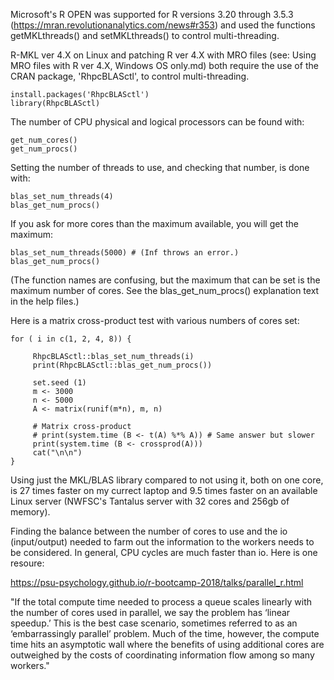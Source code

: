 Microsoft's R OPEN was supported for R versions 3.20 through 3.5.3 (https://mran.revolutionanalytics.com/news#r353) and used the functions getMKLthreads() and setMKLthreads() to control multi-threading.

R-MKL ver 4.X on Linux and patching R ver 4.X with MRO files (see: Using MRO files with R ver 4.X, Windows OS only.md) both require the use of the CRAN package, 'RhpcBLASctl', to control multi-threading.

    install.packages('RhpcBLASctl')
    library(RhpcBLASctl)
    
The number of CPU physical and logical processors can be found with:
    
    get_num_cores()
    get_num_procs()

Setting the number of threads to use, and checking that number, is done with:
     
    blas_set_num_threads(4)
    blas_get_num_procs()
    
If you ask for more cores than the maximum available, you will get the maximum:

    blas_set_num_threads(5000) # (Inf throws an error.)
    blas_get_num_procs()

(The function names are confusing, but the maximum that can be set is the maximum number of cores. See the blas_get_num_procs() explanation text in the help files.)


 Here is a matrix cross-product test with various numbers of cores set:
 
    for ( i in c(1, 2, 4, 8)) { 
    
         RhpcBLASctl::blas_set_num_threads(i)
         print(RhpcBLASctl::blas_get_num_procs())
        
         set.seed (1)
         m <- 3000
         n <- 5000
         A <- matrix(runif(m*n), m, n)
         
         # Matrix cross-product 
         # print(system.time (B <- t(A) %*% A)) # Same answer but slower
         print(system.time (B <- crossprod(A)))
         cat("\n\n")
    }


Using just the MKL/BLAS library compared to not using it, both on one core, is 27 times faster on my currect laptop and 9.5 times faster on an available Linux server (NWFSC's Tantalus server with 32 cores and 256gb of memory).

Finding the balance between the number of cores to use and the io (input/output) needed to farm out the information to the workers needs to be considered.  In general, CPU cycles are much faster than io. Here is one resoure:

https://psu-psychology.github.io/r-bootcamp-2018/talks/parallel_r.html

"If the total compute time needed to process a queue scales linearly with the number of cores used in parallel, we say the problem has ‘linear speedup.’ This is the best case scenario, sometimes referred to as an ‘embarrassingly parallel’ problem. Much of the time, however, the compute time hits an asymptotic wall where the benefits of using additional cores are outweighed by the costs of coordinating information flow among so many workers."




